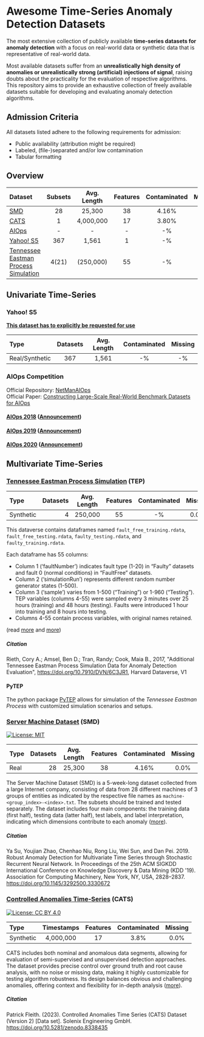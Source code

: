 # Awesome Time-Series Anomaly Detection Datasets
The most extensive collection of publicly available **time-series datasets for anomaly detection**
with a focus on real-world data or synthetic data that is representative of real-world data.

Most available datasets suffer from an **unrealistically high density of anomalies or unrealistically strong (artificial)
injections of signal**, raising doubts about the practicality for the evaluation of respective algorithms.
This repository aims to provide an exhaustive collection of freely available datasets suitable for developing and evaluating anomaly detection algorithms.

## Admission Criteria

All datasets listed adhere to the following requirements for admission:
- Public availability (attribution might be required)
- Labeled, (file-)separated and/or low contamination
- Tabular formatting

## Overview

| Dataset                                                                           | Subsets | Avg. Length | Features | Contaminated | Missing |    Type     | Labeled |
|:----------------------------------------------------------------------------------|:-------:|:-----------:|:--------:|:------------:|:-------:|:-----------:|:-------:|
| [SMD](#server-machine-dataset-smd)                                                |   28    |   25,300    |    38    |    4.16%     |  0.0%   |    Real     |    -    |
| [CATS](#controlled-anomalies-time-series-cats)                                    |    1    |  4,000,000  |    17    |    3.80%     |  0.0%   |  Synthetic  |    -    |
| [AIOps](#aiops-competition)                                                       |    -    |      -      |    -     |      -%      |   -%    |    Real     |    -    |
| [Yahoo! S5](#yahoo!-s5)                                                           |   367   |    1,561    |    1     |      -%      |   -%    |    Real     |    -    |
| [Tennessee Eastman Process Simulation](#tennessee-eastman-process-simulation-tep) |  4(21)  |  (250,000)  |    55    |      -%      |   -%    |  Synthetic  |    -    |

## Univariate Time-Series

### Yahoo! S5
[**This dataset has to explicitly be requested for use**](https://webscope.sandbox.yahoo.com/catalog.php?datatype=s&did=70)

| Type           | Datasets | Avg. Length | Contaminated | Missing |
|:---------------|:--------:|:-----------:|:------------:|:-------:|
| Real/Synthetic |   367    |   1,561    |      -%      |   -%    |

### AIOps Competition
Official Repository: [NetManAIOps](https://github.com/NetManAIOps/KPI-Anomaly-Detection/tree/master)<br>
Official Paper: [Constructing Large-Scale Real-World Benchmark Datasets for AIOps](https://arxiv.org/pdf/2208.03938)

#### [AIOps 2018](https://github.com/NetManAIOps/KPI-Anomaly-Detection) ([Announcement](https://competition.aiops-challenge.com/home/competition/1484452272200032281))
#### [AIOps 2019](https://github.com/NetManAIOps/MultiDimension-Localization) ([Announcement](https://competition.aiops-challenge.com/home/competition/1484446614851493956))
#### [AIOps 2020](https://github.com/NetManAIOps/AIOps-Challenge-2020-Data) ([Announcement](https://competition.aiops-challenge.com/home/competition/1484441527290765368))


## Multivariate Time-Series

### [Tennessee Eastman Process Simulation](https://dataverse.harvard.edu/dataset.xhtml?persistentId=doi:10.7910/DVN/6C3JR1) (TEP)

| Type      | Datasets | Avg. Length | Features | Contaminated | Missing |
|:----------|---------:|:-----------:|:--------:|:------------:|:-------:|
| Synthetic |   4  |   250,000   |    55    |      -%      |  0.0%   |


This dataverse contains dataframes named `fault_free_training.rdata`, `fault_free_testing.rdata`, `faulty_testing.rdata`, and `faulty_training.rdata`.

Each dataframe has 55 columns:
- Column 1 (‘faultNumber’) indicates fault type (1-20) in “Faulty” datasets and fault 0 (normal conditions) in “FaultFree” datasets.
- Column 2 (‘simulationRun’) represents different random number generator states (1-500).
- Column 3 (‘sample’) varies from 1-500 (“Training”) or 1-960 (“Testing”). TEP variables (columns 4-55) were sampled every 3 minutes over 25 hours (training) and 48 hours (testing). Faults were introduced 1 hour into training and 8 hours into testing.
- Columns 4-55 contain process variables, with original names retained.

(read [more](https://keepfloyding.github.io/posts/Ten-East-Proc-Intro/) and [more](https://mlad.kaspersky.com/tennessee-eastman-process-stand/))

##### Citation
Rieth, Cory A.; Amsel, Ben D.; Tran, Randy; Cook, Maia B., 2017, "Additional Tennessee Eastman Process Simulation Data for Anomaly Detection Evaluation", https://doi.org/10.7910/DVN/6C3JR1, Harvard Dataverse, V1

#### PyTEP
The python package [PyTEP](https://github.com/ccreinartz11/pytep) allows for simulation of the _Tennessee Eastman Process_ with customized
simulation scenarios and setups.

### [Server Machine Dataset](https://github.com/NetManAIOps/OmniAnomaly) (SMD)
[![License: MIT](https://img.shields.io/badge/License-MIT-yellow.svg)](https://opensource.org/licenses/MIT)

| Type | Datasets | Avg. Length | Features | Contaminated | Missing |
|:-----|---------:|:-----------:|:--------:|:------------:|:-------:|
| Real |       28 |   25,300    |    38    |    4.16%     |  0.0%   |

The Server Machine Dataset (SMD) is a 5-week-long dataset collected from a large Internet company, consisting of data from 28 different machines of 3 groups of entities as indicated by the respective file names as `machine-<group_index>-<index>.txt`. The subsets should be trained and tested separately.
The dataset includes four main components: the training data (first half), testing data (latter half), test labels, and label interpretation, indicating which dimensions contribute to each anomaly ([more](https://github.com/NetManAIOps/OmniAnomaly)).

##### Citation
Ya Su, Youjian Zhao, Chenhao Niu, Rong Liu, Wei Sun, and Dan Pei. 2019. Robust Anomaly Detection for Multivariate Time Series through Stochastic Recurrent Neural Network. In Proceedings of the 25th ACM SIGKDD International Conference on Knowledge Discovery & Data Mining (KDD '19). Association for Computing Machinery, New York, NY, USA, 2828–2837. https://doi.org/10.1145/3292500.3330672

### [Controlled Anomalies Time-Series](https://zenodo.org/records/8338435) (CATS)
[![License: CC BY 4.0](https://img.shields.io/badge/License-CC_BY_4.0-lightgrey.svg)](https://creativecommons.org/licenses/by/4.0/)

| Type      | Timestamps | Features | Contaminated | Missing |
|:----------|:----------:|:--------:|:------------:|:-------:|
| Synthetic | 4,000,000  |    17    |     3.8%     |  0.0%   |

CATS includes both nominal and anomalous data segments, allowing for evaluation of semi-supervised and unsupervised detection approaches.
The dataset provides precise control over ground truth and root cause analysis, with no noise or missing data, making it highly customizable for testing algorithm robustness.
Its design balances obvious and challenging anomalies, offering context and flexibility for in-depth analysis ([more](https://www.linkedin.com/posts/solenix_controlled-anomalies-time-series-cats-dataset-activity-7066743805172948994-29dc?utm_source=share&utm_medium=member_desktop)).

##### Citation
Patrick Fleith. (2023). Controlled Anomalies Time Series (CATS) Dataset (Version 2) [Data set]. Solenix Engineering GmbH. https://doi.org/10.5281/zenodo.8338435